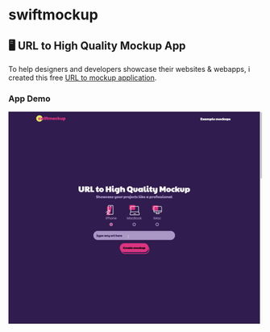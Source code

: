 # swiftmockup
## 🖥 URL to High Quality Mockup App

To help designers and developers showcase their websites & webapps, i created this free [URL to mockup application](https://www.swiftmockup.com).



### App Demo 
![Demo gif](appdemo.gif)
